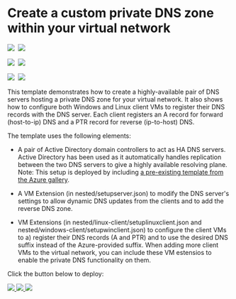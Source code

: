 # Create a custom private DNS zone within your virtual network

<IMG SRC="https://azbotstorage.blob.core.windows.net/badges/custom-private-dns/PublicLastTestDate.svg" />&nbsp;
<IMG SRC="https://azbotstorage.blob.core.windows.net/badges/custom-private-dns/PublicDeployment.svg" />&nbsp;

<IMG SRC="https://azbotstorage.blob.core.windows.net/badges/custom-private-dns/FairfaxLastTestDate.svg" />&nbsp;
<IMG SRC="https://azbotstorage.blob.core.windows.net/badges/custom-private-dns/FairfaxDeployment.svg" />&nbsp;

<IMG SRC="https://azbotstorage.blob.core.windows.net/badges/custom-private-dns/BestPracticeResult.svg" />&nbsp;
<IMG SRC="https://azbotstorage.blob.core.windows.net/badges/custom-private-dns/CredScanResult.svg" />&nbsp;

This template demonstrates how to create a highly-available pair of DNS servers hosting a private DNS zone for your virtual network.  It also shows how to configure both Windows and Linux client VMs to register their DNS records with the DNS server.  Each client registers an A record for forward (host-to-ip) DNS and a PTR record for reverse (ip-to-host) DNS.

The template uses the following elements:

- A pair of Active Directory domain controllers to act as HA DNS servers.  Active Directory has been used as it automatically handles replication between the two DNS servers to give a highly available resolving plane.  Note: This setup is deployed by including [a pre-existing template from the Azure gallery](https://azure.microsoft.com/en-us/resources/templates/active-directory-new-domain-ha-2-dc/).

- A VM Extension (in nested/setupserver.json) to modify the DNS server's settings to allow dynamic DNS updates from the clients and to add the reverse DNS zone.

- VM Extensions (in nested/linux-client/setuplinuxclient.json and nested/windows-client/setupwinclient.json) to configure the client VMs to a) register their DNS records (A and PTR) and to use the desired DNS suffix instead of the Azure-provided suffix.  When adding more client VMs to the virtual network, you can include these VM estensios to enable the private DNS functionality on them.


Click the button below to deploy:

<a href="https://portal.azure.com/#create/Microsoft.Template/uri/https%3A%2F%2Fraw.githubusercontent.com%2FAzure%2Fazure-quickstart-templates%2Fmaster%2Fcustom-private-dns%2Fazuredeploy.json" target="_blank">
    <img src="http://azuredeploy.net/deploybutton.png"/>
</a>
<a href="https://portal.azure.us/#create/Microsoft.Template/uri/https%3A%2F%2Fraw.githubusercontent.com%2FAzure%2Fazure-quickstart-templates%2Fmaster%2Fcustom-private-dns%2Fazuredeploy.json" target="_blank">
    <img src="http://azuredeploy.net/AzureGov.png"/>
</a>
<a href="http://armviz.io/#/?load=https%3A%2F%2Fraw.githubusercontent.com%2FAzure%2Fazure-quickstart-templates%2Fmaster%2Fcustom-private-dns%2Fazuredeploy.json" target="_blank">
    <img src="http://armviz.io/visualizebutton.png"/>
</a>

